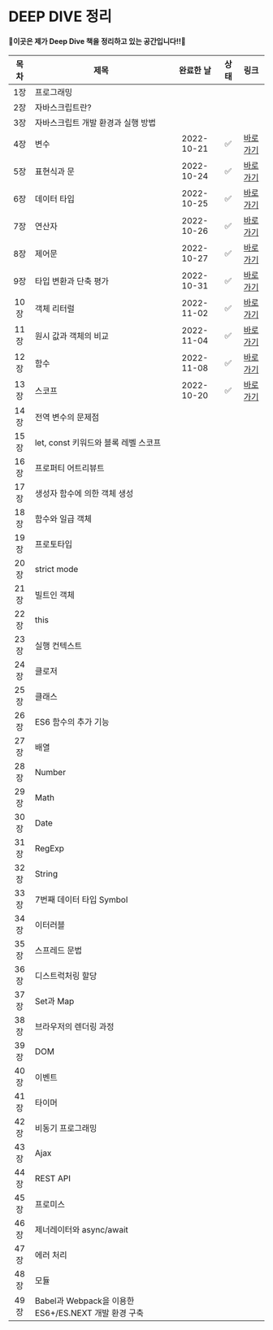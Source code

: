 # DEEP DIVE 정리

#### 🌟이곳은 제가 Deep Dive 책을 정리하고 있는 공간입니다!!🌟



| 목차 | 제목                                                 | 완료한 날  | 상태 |                             링크                             |
| :--: | ---------------------------------------------------- | :--------: | :--: | :----------------------------------------------------------: |
| 1장  | 프로그래밍                                           |            |      |                                                              |
| 2장  | 자바스크립트란?                                      |            |      |                                                              |
| 3장  | 자바스크립트 개발 환경과 실행 방법                   |            |      |                                                              |
| 4장  | 변수                                                 | 2022-10-21 |  ✅   | [바로가기](https://github.com/dev-riley/TIL/blob/master/Javascript/Deep%20Dive/4%EC%9E%A5.%20%EB%B3%80%EC%88%98.md) |
| 5장  | 표현식과 문                                          | 2022-10-24 |  ✅   | [바로가기](https://github.com/dev-riley/TIL/blob/master/Javascript/Deep%20Dive/5%EC%9E%A5.%20%ED%91%9C%ED%98%84%EC%8B%9D%EA%B3%BC%20%EB%AC%B8.md) |
| 6장  | 데이터 타입                                          | 2022-10-25 |  ✅   | [바로가기](https://github.com/dev-riley/TIL/blob/master/Javascript/Deep%20Dive/6%EC%9E%A5.%20%EB%8D%B0%EC%9D%B4%ED%84%B0%20%ED%83%80%EC%9E%85.md) |
| 7장  | 연산자                                               | 2022-10-26 |  ✅   | [바로가기](https://github.com/dev-riley/TIL/blob/master/Javascript/Deep%20Dive/7%EC%9E%A5.%20%EC%97%B0%EC%82%B0%EC%9E%90.md) |
| 8장  | 제어문                                               | 2022-10-27 |  ✅   | [바로가기](https://github.com/dev-riley/TIL/blob/master/Javascript/Deep%20Dive/8%EC%9E%A5.%20%EC%A0%9C%EC%96%B4%EB%AC%B8.md) |
| 9장  | 타입 변환과 단축 평가                                | 2022-10-31 |  ✅   | [바로가기](https://github.com/dev-riley/TIL/blob/master/Javascript/Deep%20Dive/9%EC%9E%A5.%20%ED%83%80%EC%9E%85%20%EB%B3%80%ED%99%98%EA%B3%BC%20%EB%8B%A8%EC%B6%95%20%ED%8F%89%EA%B0%80.md) |
| 10장 | 객체 리터럴                                          | 2022-11-02 |  ✅   | [바로가기](https://github.com/dev-riley/TIL/blob/master/Javascript/Deep%20Dive/10%EC%9E%A5.%20%EA%B0%9D%EC%B2%B4%20%EB%A6%AC%ED%84%B0%EB%9F%B4.md) |
| 11장 | 원시 값과 객체의 비교                                | 2022-11-04 |  ✅   | [바로가기](https://github.com/dev-riley/TIL/blob/master/Javascript/Deep%20Dive/11%EC%9E%A5.%20%EC%9B%90%EC%8B%9C%20%EA%B0%92%EA%B3%BC%20%EA%B0%9D%EC%B2%B4%EC%9D%98%20%EB%B9%84%EA%B5%90.md) |
| 12장 | 함수                                                 | 2022-11-08 |  ✅   | [바로가기](https://github.com/dev-riley/TIL/blob/master/Javascript/Deep%20Dive/12%EC%9E%A5.%20%ED%95%A8%EC%88%98.md) |
| 13장 | 스코프                                               | 2022-10-20 |  ✅   | [바로가기](https://github.com/dev-riley/TIL/blob/master/Javascript/Deep%20Dive/13%EC%9E%A5.%20%EC%8A%A4%EC%BD%94%ED%94%84.md) |
| 14장 | 전역 변수의 문제점                                   |            |      |                                                              |
| 15장 | let, const 키워드와 블록 레벨 스코프                 |            |      |                                                              |
| 16장 | 프로퍼티 어트리뷰트                                  |            |      |                                                              |
| 17장 | 생성자 함수에 의한 객체 생성                         |            |      |                                                              |
| 18장 | 함수와 일급 객체                                     |            |      |                                                              |
| 19장 | 프로토타입                                           |            |      |                                                              |
| 20장 | strict mode                                          |            |      |                                                              |
| 21장 | 빌트인 객체                                          |            |      |                                                              |
| 22장 | this                                                 |            |      |                                                              |
| 23장 | 실행 컨텍스트                                        |            |      |                                                              |
| 24장 | 클로저                                               |            |      |                                                              |
| 25장 | 클래스                                               |            |      |                                                              |
| 26장 | ES6 함수의 추가 기능                                 |            |      |                                                              |
| 27장 | 배열                                                 |            |      |                                                              |
| 28장 | Number                                               |            |      |                                                              |
| 29장 | Math                                                 |            |      |                                                              |
| 30장 | Date                                                 |            |      |                                                              |
| 31장 | RegExp                                               |            |      |                                                              |
| 32장 | String                                               |            |      |                                                              |
| 33장 | 7번째 데이터 타입 Symbol                             |            |      |                                                              |
| 34장 | 이터러블                                             |            |      |                                                              |
| 35장 | 스프레드 문법                                        |            |      |                                                              |
| 36장 | 디스트럭처링 할당                                    |            |      |                                                              |
| 37장 | Set과 Map                                            |            |      |                                                              |
| 38장 | 브라우저의 렌더링 과정                               |            |      |                                                              |
| 39장 | DOM                                                  |            |      |                                                              |
| 40장 | 이벤트                                               |            |      |                                                              |
| 41장 | 타이머                                               |            |      |                                                              |
| 42장 | 비동기 프로그래밍                                    |            |      |                                                              |
| 43장 | Ajax                                                 |            |      |                                                              |
| 44장 | REST API                                             |            |      |                                                              |
| 45장 | 프로미스                                             |            |      |                                                              |
| 46장 | 제너레이터와 async/await                             |            |      |                                                              |
| 47장 | 에러 처리                                            |            |      |                                                              |
| 48장 | 모듈                                                 |            |      |                                                              |
| 49장 | Babel과 Webpack을 이용한 ES6+/ES.NEXT 개발 환경 구축 |            |      |                                                              |

